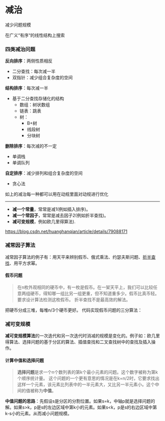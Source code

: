 # 减治

减少问题规模

在广义“有序“的线性结构上搜索



### 四类减治问题

**反向排序**：两侧性质相反

- 二分查找：每次减一半
- 双指针：减少组合复杂度的空间

**结构排序**：每次减一半

- 基于二分查找存储化的结构
  - 数组：树状数组
  - 链表：跳表
  - 树：
    - B+树
    - 线段树
    - 分块树

**删除排序**：每次减的不一定

- 单调栈
- 单调队列

**自定排序**：减少排列和组合复杂度的空间

- 贪心法

如上的减治每一种都可以用在动规里面对动规进行优化

---

- **减一个常量**，常常是减1(例如插入排序)。
- **减一个常因子**，常常是减去因子2(例如折半查找)。
- **减可变规模**，例如欧几里得算法).

https://blog.csdn.net/huanghanqian/article/details/79088171

### 减常因子算法

减常因子算法的例子有：用天平来辨别假币、俄式乘法、约瑟夫斯问题、[折半查找](https://so.csdn.net/so/search?q=折半查找&spm=1001.2101.3001.7020)、用平方求幂。

#### 假币问题

> 在n枚外观相同的硬币中，有一枚是假币。在一架天平上，我们可以比较任意两组硬币，得知哪一组比另一组更重，但不知道重多少。假币比真币轻。要求设计算法检测这枚假币。
> 折半查找不是最高效的解法。

把硬币分成三堆，每堆n/3个硬币更好。
代码实现假币问题的三分算法：

### 减可变规模

**减可变规模算法**的一次迭代和另一次迭代时消减的规模是变化的。例子如：欧几里得算法、选择问题的基于分区的算法、插值查找和二叉查找树中的查找及插入操作。

#### 计算中值和选择问题

> **选择问题**是求一个n个数列表的第k个最小元素的问题。这个数字被称为第k个顺序统计量。
> 这个问题的一个更有意思的情况是在k=n/2时，它要求找出这样一个元素，该元素比列表中的一半元素大，又比另一半元素小。这个中间的值被称为**中值**。

**中值问题的思路**：先假设s是分区的分割位置。如果s=k，中轴p就是选择问题的解。如果s>k，p是s的左边区域中第k小的元素。如果s<k，p是s的右边区域中第k-s小的元素。从而减小问题规模。
